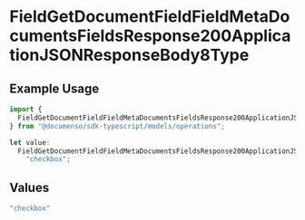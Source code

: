 # FieldGetDocumentFieldFieldMetaDocumentsFieldsResponse200ApplicationJSONResponseBody8Type

## Example Usage

```typescript
import {
  FieldGetDocumentFieldFieldMetaDocumentsFieldsResponse200ApplicationJSONResponseBody8Type,
} from "@documenso/sdk-typescript/models/operations";

let value:
  FieldGetDocumentFieldFieldMetaDocumentsFieldsResponse200ApplicationJSONResponseBody8Type =
    "checkbox";
```

## Values

```typescript
"checkbox"
```